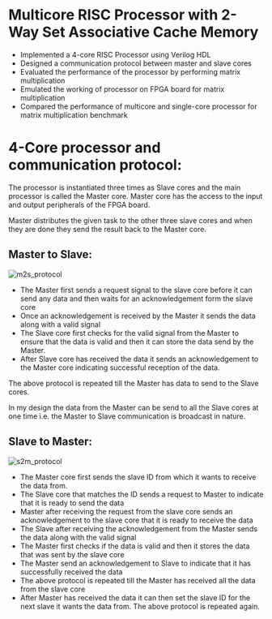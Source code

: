 # Multicore RISC Processor with 2-Way Set Associative Cache Memory
- Implemented a 4-core RISC Processor using Verilog HDL
- Designed a communication protocol between master and slave cores
- Evaluated the performance of the processor by performing matrix multiplication
- Emulated the working of processor on FPGA board for matrix multiplication
- Compared the performance of multicore and single-core processor for matrix multiplication benchmark

# 4-Core processor and communication protocol:
The processor is instantiated three times as Slave cores and the main processor is called the Master core. Master core has the access to the input and output peripherals of the FPGA board.

Master distributes the given task to the other three slave cores and when they are done they send the result back to the Master core.

## Master to Slave:

![m2s_protocol](https://user-images.githubusercontent.com/13079690/51195413-01396380-18bb-11e9-84ea-18cb68fd2a75.png)

- The Master first sends a request signal to the slave core before it can send any data and then waits for an acknowledgement form the slave core
- Once an acknowledgement is received by the Master it sends the data along with a valid signal
- The Slave core first checks for the valid signal from the Master to ensure that the data is valid and then it can store the data send by the Master.
- After Slave core has received the data it sends an acknowledgement to the Master core indicating successful reception of the data.

The above protocol is repeated till the Master has data to send to the Slave cores.

In my design the data from the Master can be send to all the Slave cores at one time i.e. the Master to Slave communication is broadcast in nature.

## Slave to Master:

![s2m_protocol](https://user-images.githubusercontent.com/13079690/51195436-0eeee900-18bb-11e9-9a4d-f1ea2a409c38.png)

- The Master core first sends the slave ID from which it wants to receive the data from. 
- The Slave core that matches the ID sends a request to Master to indicate that it is ready to send the data
- Master after receiving the request from the slave core sends an acknowledgement to the slave core that it is ready to receive the data
- The Slave after receiving the acknowledgement from the Master sends the data along with the valid signal
- The Master first checks if the data is valid and then it stores the data that was sent by the slave core
- The Master send an acknowledgement to Slave to indicate that it has successfully received the data
- The above protocol is repeated till the Master has received all the data from the slave core
- After Master has received the data it can then set the slave ID for the next slave it wants the data from. The above protocol is repeated again.
